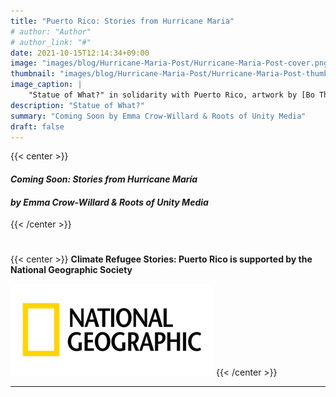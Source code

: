 ```yaml
---
title: "Puerto Rico: Stories from Hurricane Maria"
# author: "Author"
# author_link: "#"
date: 2021-10-15T12:14:34+09:00
image: "images/blog/Hurricane-Maria-Post/Hurricane-Maria-Post-cover.png"
thumbnail: "images/blog/Hurricane-Maria-Post/Hurricane-Maria-Post-thumb.png"
image_caption: |
    "Statue of What?" in solidarity with Puerto Rico, artwork by [Bo Thai](../../about/bo-daraphant/)
description: "Statue of What?"
summary: "Coming Soon by Emma Crow-Willard & Roots of Unity Media"
draft: false
---
```


{{< center >}}
#### ***Coming Soon: Stories from Hurricane María***
#### ***by Emma Crow-Willard & Roots of Unity Media***
{{< /center >}}
&nbsp;
#
{{< center >}}
**Climate Refugee Stories: Puerto Rico is supported by the National Geographic Society**

![NatGeo Logo](../../images/blog/Hurricane-Maria-Post/Capture2.webp) 
{{< /center >}}

---
